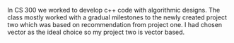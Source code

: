In CS 300 we worked to develop c++ code with algorithmic designs. The class mostly worked with a gradual milestones to the newly created project two which was based on recommendation from project one. I had chosen vector as the ideal choice so my project two is vector based. 
